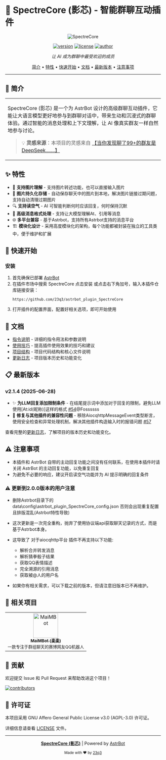 # 🌟 SpectreCore (影芯) - 智能群聊互动插件

<div align="center">

![SpectreCore](https://avatars.githubusercontent.com/u/129108081?s=48&v=4)

[![version](https://img.shields.io/badge/version-v2.1.4-blue.svg?style=flat-square)](https://github.com/23q3/astrbot_plugin_SpectreCore)
[![license](https://img.shields.io/badge/license-AGPL--3.0-green.svg?style=flat-square)](LICENSE)
[![author](https://img.shields.io/badge/author-23q3-orange.svg?style=flat-square)](https://github.com/23q3)

*让 AI 成为群聊中最受欢迎的成员*

</div>

<p align="center">
  <a href="#-简介">简介</a> •
  <a href="#-特性">特性</a> •
  <a href="#-快速开始">快速开始</a> •
  <a href="#-文档">文档</a> •
  <a href="#-最新版本">最新版本</a> •
  <a href="#-注意事项">注意事项</a>
</p>

---

## 📝 简介

<table>
<tr>
<td>

SpectreCore (影芯) 是一个为 AstrBot 设计的高级群聊互动插件，它能让大语言模型更好地参与到群聊对话中，带来生动和沉浸式的群聊体验。通过智能的消息处理和上下文理解，让 AI 像真实群友一样自然地参与讨论。

> 💡 **灵感来源**：本项目的灵感来自 [【当你发现聊了99+的群友是DeepSeek.......】](https://www.bilibili.com/video/BV1amAneGE3P)

</td>
</tr>
</table>

## ✨ 特性

- 📸 **支持图片理解** - 支持图片转述功能，也可以直接输入图片
- 💾 **图片持久化存储** - 自动保存聊天中的图片到本地，解决图片链接过期问题，支持自动清理过期图片
- 🔍 **支持读空气** - AI 可智能判断何时应该回复，何时保持沉默
- 📨 **高级消息格式处理** - 支持让大模型理解At、引用等消息
- 🌐 **多平台兼容** - 基于Astrbot，支持所有Astrbot支持的消息平台
- 🏗️ **模块化设计** - 采用高度模块化的架构，每个功能都被封装在独立的工具类中，便于维护和扩展

## 🚀 快速开始

### 安装

1. 首先确保已部署 [AstrBot](https://github.com/Soulter/AstrBot)
2. 在插件市场中搜索 SpectreCore 点击安装
   或点击右下角加号，输入本插件仓库链接安装：
   ```
   https://github.com/23q3/astrbot_plugin_SpectreCore
   ```
3. 打开插件的配置界面，配置好相关选项，即可开始使用

## 📖 文档

- [指令说明](./docs/commands.md) - 详细的指令用法和参数说明
- [使用技巧](./docs/tips.md) - 提高插件使用效果的技巧和建议
- [项目结构](./docs/structure.md) - 项目代码结构和核心文件说明
- [更新日志](./CHANGELOG.md) - 项目版本历史和功能变化

## 📋 最新版本

### v2.1.4 (2025-06-28)
- ✨ **为LLM回复添加限制条件** - 在结尾提示词中添加对于回复的限制，避免LLM使用[At:id(昵称)]这样的格式 [#54](https://github.com/23q3/astrbot_plugin_SpectreCore/issues/54)@Fossssss
- 🐛 **修复与其他插件的兼容性问题** - 移除AiocqhttpMessageEvent类型断言，使用安全检查和异常处理机制，解决其他插件构造输入时的报错问题 [#57](https://github.com/23q3/astrbot_plugin_SpectreCore/issues/57)

查看完整的[更新日志](./CHANGELOG.md)，了解项目的版本历史和功能变化。

## ⚠️ 注意事项

- 本插件和 AstrBot 自带的主动回复功能之间没有任何联系，在使用本插件时请关闭 AstrBot 的主动回复功能，以免重复回复
- 为避免不必要的响应，建议开启读空气功能并为 AI 提示明确的回复条件

### ⚠️ 更新到2.0.0版本的用户注意

- 删除Astrbot目录下的 data\config\astrbot_plugin_SpectreCore_config.json 否则会出现重复配置 且排版混乱(Astrbot特性导致) 
- 这次更新是一次完全重构，抛弃了使用协议端api获取聊天记录的方式，而是基于Astrbot本身。

- 这导致了 对于aiocqhttp平台 插件不再支持以下功能:
  - 解析合并转发消息
  - 解析猜拳骰子结果
  - 获取QQ表情描述
  - 完全溯源的引用消息
  - 获取被@人的用户名

- 如果你有相关需求，可以下载之前的版本，但请注意旧版本已不再维护。

## 🔗 相关项目

<div align="center">
<table>
<tr>
<td align="center">
<a href="https://github.com/SengokuCola/MaiMBot">
<img src="https://avatars.githubusercontent.com/u/25811392?s=48&v=4" width="80" alt="MaiMBot"><br>
<sub><b>MaiMBot (麦麦)</b></sub>
</a><br>
<sub>一款专注于群组聊天的赛博网友QQ机器人</sub>
</td>
</tr>
</table>
</div>

## 🤝 贡献

欢迎提交 Issue 和 Pull Request 来帮助改进这个项目！

[![contributors](https://contrib.rocks/image?repo=23q3/astrbot_plugin_SpectreCore)](https://github.com/23q3/astrbot_plugin_SpectreCore/graphs/contributors)

## 📄 许可证

本项目采用 GNU Affero General Public License v3.0 (AGPL-3.0) 许可证。

详细信息请查看 [LICENSE](LICENSE) 文件。

---

<div align="center">

**[SpectreCore (影芯)](https://github.com/23q3/astrbot_plugin_SpectreCore)** | Powered by [AstrBot](https://github.com/Soulter/AstrBot)

<sub>Made with ❤️ by [23q3](https://github.com/23q3)</sub>

</div>
